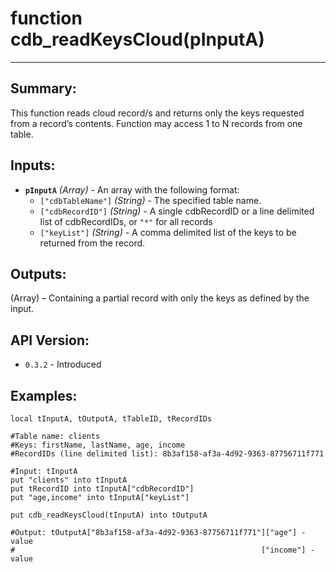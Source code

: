 # function cdb_readKeysCloud(pInputA)
---
## Summary:
This function reads cloud record/s and returns only the keys requested from a record’s contents. Function may access 1 to N records from one table.

## Inputs:
* **`pInputA`** *(Array)* - An array with the following format:
    * `["cdbTableName"]` *(String)* - The specified table name.
    * `["cdbRecordID"]` *(String)* - A single cdbRecordID or a line delimited list of cdbRecordIDs, or `"*"` for all records	
    * `["keyList"]` *(String)* - A comma delimited list of the keys to be returned from the record.

## Outputs:
(Array) – Containing a partial record with only the keys as defined by the input. 

## API Version:
* `0.3.2` - Introduced

## Examples:
```
local tInputA, tOutputA, tTableID, tRecordIDs

#Table name: clients
#Keys: firstName, lastName, age, income
#RecordIDs (line delimited list): 8b3af158-af3a-4d92-9363-87756711f771

#Input: tInputA
put "clients" into tInputA
put tRecordID into tInputA["cdbRecordID"]
put "age,income" into tInputA["keyList"]
     
put cdb_readKeysCloud(tInputA) into tOutputA

#Output: tOutputA["8b3af158-af3a-4d92-9363-87756711f771"]["age"] - value
#												        ["income"] - value
							  
```
